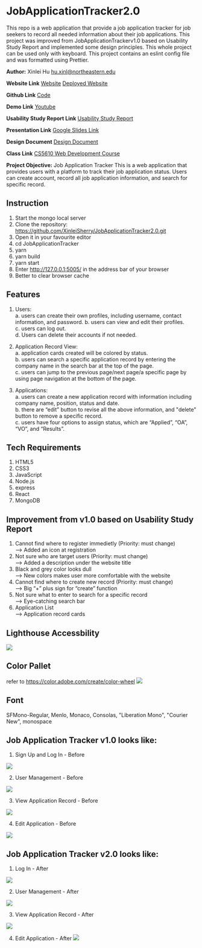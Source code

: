 # JobApplicationTracker2.0
This repo is a web application that provide a job application tracker for job seekers to record all needed information about their job applications. 
This project was improved from JobApplicationTrackerv1.0 based on Usability Study Report and implemented some design principles.
This whole project can be used only with keyboard.
This project contains an eslint config file and was formatted using Prettier.

**Author:**
 Xinlei Hu
 hu.xinl@northeastern.edu

**Website Link**
[Website](http://wake.kele.plus)
[Deployed Website](http://43.139.124.186:5005)

**Github Link**
[Code](https://github.com/XinleiSherry/JobApplicationTracker2.0)

**Demo Link**
[Youtube](https://youtu.be/_T0SwNO2Ab4)

**Usability Study Report Link**
[Usability Study Report](https://docs.google.com/document/d/1q3gRzHdEa--rQTl767PvK3L6BnBWbZvG8k5xpiN5n2Y/edit?usp=sharing)

**Presentation Link**
[Google Slides Link](https://docs.google.com/presentation/d/1hY5qV0BkQfV8aFzWE-arHK4xYRO2sxB-NN7VzGt8wAM/edit#slide=id.g15d2d938e44_0_79)

**Design Document**
[Design Document](https://docs.google.com/document/d/1ClD_y5na-4N0zE849l8INxw8mceb8D2tSydhyy07rUc/edit?usp=sharing)

**Class Link**
[CS5610 Web Development Course](https://johnguerra.co/classes/webDevelopment_fall_2022/)

**Project Objective:**
Job Application Tracker
This is a web application that provides users with a platform to track their job application status.
Users can create account, record all job application information, and search for specific record.
 
## Instruction
1. Start the mongo local server
2. Clone the repository: https://github.com/XinleiSherry/JobApplicationTracker2.0.git
3. Open it in your favourite editor
4. cd JobApplicationTracker
5. yarn
6. yarn build
7. yarn start
8. Enter http://127.0.0.1:5005/ in the address bar of your browser
9. Better to clear browser cache


## Features
1. Users:   
a. users can create their own profiles, including username, contact information, and password. 
b. users can view and edit their profiles.  
c. users can log out.   
d. Users can delete their accounts if not needed.  

2. Application Record View:   
a. application cards created will be colored by status.   
b. users can search a specific application record by entering the company name in the search bar at the top of the page.  
c. users can jump to the previous page/next page/a specific page by using page navigation at the bottom of the page.  

3. Applications:   
a. users can create a new application record with information including company name, position, status and date.  
b. there are “edit” button to revise all the above information, and "delete" button to remove a specific record.  
c. users have four options to assign status, which are “Applied”, “OA”, “VO”, and “Results”.  

## Tech Requirements
1. HTML5
2. CSS3
3. JavaScript
4. Node.js 
5. express
6. React
7. MongoDB

## Improvement from v1.0 based on Usability Study Report
1. Cannot find where to register immedietly (Priority: must change)    
    --> Added an icon at registration
2. Not sure who are target users (Priority: must change)    
    --> Added a description under the website title
3. Black and grey color looks dull    
    --> New colors makes user more comfortable with the website
4. Cannot find where to create new record (Priority: must change)   
    --> Big “+” plus sign for “create” function
5. Not sure what to enter to search for a specific record    
    --> Eye-catching search bar
6. Application List    
    --> Application record cards

## Lighthouse Accessbility
![](./front/document/lighthouse.png)

## Color Pallet
refer to https://color.adobe.com/create/color-wheel
![](./front/document/colorPallet2.png)

## Font
SFMono-Regular, Menlo, Monaco, Consolas, "Liberation Mono", "Courier New", monospace

## Job Application Tracker v1.0 looks like:
1. Sign Up and Log In - Before

![](./front/document/edit.png)

2. User Management - Before

![](./front/document/user.png)

3. View Application Record - Before

![](./front/document/list.png)

4. Edit Application - Before

![](./front/document/edit.png)


## Job Application Tracker v2.0 looks like:
1. Log In - After

![](./front/document/login_after.png)

2. User Management - After

![](./front/document/account_after.png)

3. View Application Record - After

![](./front/document/mainpage_after.png)

4. Edit Application - After
![](./front/document/edit_after.png)